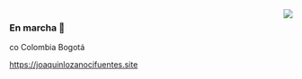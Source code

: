 <img align="right" src="https://github-readme-stats.vercel.app/api?username=j574144&show_icons=true&icon_color=805AD5&text_color=718096&bg_color=ffffff&hide_title=true&count_private=true" />

### En marcha 🚀


co Colombia Bogotá

https://joaquinlozanocifuentes.site
